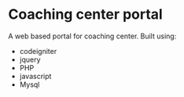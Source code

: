# Coaching center portal

A web based portal for coaching center.
Built using:

* codeigniter
* jquery
* PHP
* javascript
* Mysql


